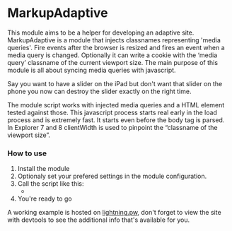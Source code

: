 MarkupAdaptive
==============

This module aims to be a helper for developing an adaptive site. MarkupAdaptive is a module that injects classnames representing 'media queries'. Fire events after the browser is resized and fires an event when a media query is changed. Optionally it can write a cookie with the ‘media query’ classname of the current viewport size. The main purpose of this module is all about syncing media queries with javascript. 

Say you want to have a slider on the iPad but don't want that slider on the phone you now can destroy the slider exactly on the right time. 

The module script works with injected media queries and a HTML element tested against those. This javascript process starts real early in the load process and is extremely fast. It starts even before the body tag is parsed. In Explorer 7 and 8 clientWidth is used to pinpoint the “classname of the viewport size”.

### How to use

1. Install the module
2. Optionaly set your prefered settings in the module configuration.
3. Call the script like this: 
    - <script><?php echo $modules->get('MarkupAdaptive'); ?></script>
4. You're ready to go

A working example is hosted on [lightning.pw](http://nobelium-knh.lightningpw.com/), don't forget to view the site with devtools to see the additional info that's available for you.
